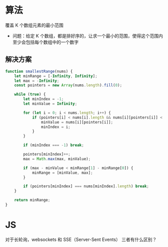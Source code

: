 # 算法
覆盖 K 个数组元素的最小范围
  * 问题：给定 K 个数组，都是排好序的，让求一个最小的范围，使得这个范围内至少会包括每个数组中的一个数字

## 解决方案
```javascript
function smallestRange(nums) {
    let minRange = [-Infinity, Infinity];
    let max = -Infinity;
    const pointers = new Array(nums.length).fill(0);

    while (true) {
        let minIndex = -1;
        let minValue = Infinity;

        for (let i = 0; i < nums.length; i++) {
            if (pointers[i] < nums[i].length && nums[i][pointers[i]] < minValue) {
                minValue = nums[i][pointers[i]];
                minIndex = i;
            }
        }

        if (minIndex === -1) break;

        pointers[minIndex]++;
        max = Math.max(max, minValue);

        if (max - minValue < minRange[1] - minRange[0]) {
            minRange = [minValue, max];
        }

        if (pointers[minIndex] === nums[minIndex].length) break;
    }

    return minRange;
}
```

# JS
对于长轮询，websockets 和 SSE（Server-Sent Events） 三者有什么区别？